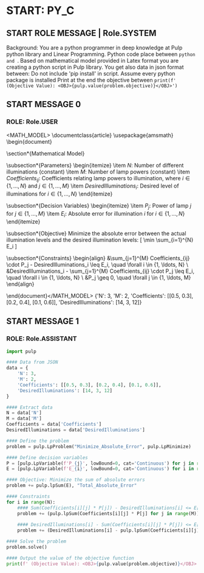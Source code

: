 # START: PY_C 
## START ROLE MESSAGE | Role.SYSTEM 
Background: You are a python programmer in deep knowledge at Pulp python library and Linear Programming. Python code place between ```python and ```. Based on mathematical model provided in Latex format you are creating a python script in Pulp library. You get also data in json format between: <DATA></DATA> Do not include 'pip install' in script. Assume every python package is installed Print at the end the objective between <OBJ></OBJ> `print(f' (Objective Value): <OBJ>{pulp.value(problem.objective)}</OBJ>')` 
## START MESSAGE 0 
### ROLE: Role.USER
<MATH_MODEL>
\documentclass{article}
\usepackage{amsmath}
\begin{document}

\section*{Mathematical Model}

\subsection*{Parameters}
\begin{itemize}
    \item $N$: Number of different illuminations (constant)
    \item $M$: Number of lamp powers (constant)
    \item $Coefficients_{ij}$: Coefficients relating lamp powers to illumination, where $i \in \{1, \ldots, N\}$ and $j \in \{1, \ldots, M\}$
    \item $DesiredIlluminations_i$: Desired level of illuminations for $i \in \{1, \ldots, N\}$
\end{itemize}

\subsection*{Decision Variables}
\begin{itemize}
    \item $P_j$: Power of lamp $j$ for $j \in \{1, \ldots, M\}$
    \item $E_i$: Absolute error for illumination $i$ for $i \in \{1, \ldots, N\}$
\end{itemize}

\subsection*{Objective}
Minimize the absolute error between the actual illumination levels and the desired illumination levels:
\[
\min \sum_{i=1}^{N} E_i
\]

\subsection*{Constraints}
\begin{align}
    &\sum_{j=1}^{M} Coefficients_{ij} \cdot P_j - DesiredIlluminations_i \leq E_i, \quad \forall i \in \{1, \ldots, N\} \\
    &DesiredIlluminations_i - \sum_{j=1}^{M} Coefficients_{ij} \cdot P_j \leq E_i, \quad \forall i \in \{1, \ldots, N\} \\
    &P_j \geq 0, \quad \forall j \in \{1, \ldots, M\}
\end{align}

\end{document}</MATH_MODEL>
<DATA>
{'N': 3, 'M': 2, 'Coefficients': [[0.5, 0.3], [0.2, 0.4], [0.1, 0.6]], 'DesiredIlluminations': [14, 3, 12]}</DATA>


## START MESSAGE 1 
### ROLE: Role.ASSISTANT
```python
import pulp

#### Data from JSON
data = {
    'N': 3, 
    'M': 2, 
    'Coefficients': [[0.5, 0.3], [0.2, 0.4], [0.1, 0.6]], 
    'DesiredIlluminations': [14, 3, 12]
}

#### Extract data
N = data['N']
M = data['M']
Coefficients = data['Coefficients']
DesiredIlluminations = data['DesiredIlluminations']

#### Define the problem
problem = pulp.LpProblem("Minimize_Absolute_Error", pulp.LpMinimize)

#### Define decision variables
P = [pulp.LpVariable(f'P_{j}', lowBound=0, cat='Continuous') for j in range(M)]
E = [pulp.LpVariable(f'E_{i}', lowBound=0, cat='Continuous') for i in range(N)]

#### Objective: Minimize the sum of absolute errors
problem += pulp.lpSum(E), "Total_Absolute_Error"

#### Constraints
for i in range(N):
    #### Sum(Coefficients[i][j] * P[j]) - DesiredIlluminations[i] <= E[i]
    problem += (pulp.lpSum(Coefficients[i][j] * P[j] for j in range(M)) - DesiredIlluminations[i] <= E[i])
    
    #### DesiredIlluminations[i] - Sum(Coefficients[i][j] * P[j]) <= E[i]
    problem += (DesiredIlluminations[i] - pulp.lpSum(Coefficients[i][j] * P[j] for j in range(M)) <= E[i])

#### Solve the problem
problem.solve()

#### Output the value of the objective function
print(f' (Objective Value): <OBJ>{pulp.value(problem.objective)}</OBJ>')
```

